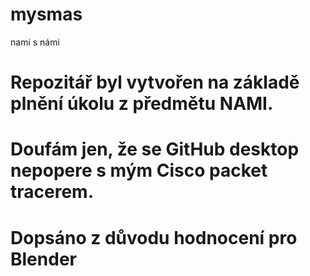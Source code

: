 ﻿# mysmas
nami s námi
# Repozitář byl vytvořen na základě plnění úkolu z předmětu NAMI. 
# Doufám jen, že se GitHub desktop nepopere s mým Cisco packet tracerem.

# Dopsáno z důvodu hodnocení pro Blender

